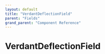 ```yaml
---
layout: default
title: "VerdantDeflectionField"
parent: "Fields"
grand_parent: "Component Reference"
---
```


# VerdantDeflectionField